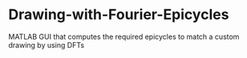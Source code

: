 # Drawing-with-Fourier-Epicycles
MATLAB GUI that computes the required epicycles to match a custom drawing by using DFTs
